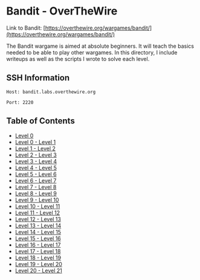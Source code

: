 # Bandit - OverTheWire

Link to Bandit: [https://overthewire.org/wargames/bandit/](https://overthewire.org/wargames/bandit/)

The Bandit wargame is aimed at absolute beginners. It will teach the basics needed to be able to play other wargames. In this directory, I include writeups as well as the scripts I wrote to solve each level.

## SSH Information
`Host: bandit.labs.overthewire.org`

`Port: 2220`

## Table of Contents
- [Level 0](https://github.com/odacavo/overthewire/tree/main/0_bandit/level_0-0)
- [Level 0 - Level 1](https://github.com/odacavo/overthewire/tree/main/0_bandit/level_0-1)
- [Level 1 - Level 2](https://github.com/odacavo/overthewire/tree/main/0_bandit/level_1-2)
- [Level 2 - Level 3](https://github.com/odacavo/overthewire/tree/main/0_bandit/level_2-3)
- [Level 3 - Level 4](https://github.com/odacavo/overthewire/tree/main/0_bandit/level_3-4)
- [Level 4 - Level 5](https://github.com/odacavo/overthewire/tree/main/0_bandit/level_4-5)
- [Level 5 - Level 6](https://github.com/odacavo/overthewire/tree/main/0_bandit/level_5-6)
- [Level 6 - Level 7](https://github.com/odacavo/overthewire/tree/main/0_bandit/level_6-7)
- [Level 7 - Level 8](https://github.com/odacavo/overthewire/tree/main/0_bandit/level_7-8)
- [Level 8 - Level 9](https://github.com/odacavo/overthewire/tree/main/0_bandit/level_8-9)
- [Level 9 - Level 10](https://github.com/odacavo/overthewire/tree/main/0_bandit/level_9-10)
- [Level 10 - Level 11](https://github.com/odacavo/overthewire/tree/main/0_bandit/level_10-11)
- [Level 11 - Level 12](https://github.com/odacavo/overthewire/tree/main/0_bandit/level_11-12)
- [Level 12 - Level 13](https://github.com/odacavo/overthewire/tree/main/0_bandit/level_12-13)
- [Level 13 - Level 14](https://github.com/odacavo/overthewire/tree/main/0_bandit/level_13-14)
- [Level 14 - Level 15](https://github.com/odacavo/overthewire/tree/main/0_bandit/level_14-15)
- [Level 15 - Level 16](https://github.com/odacavo/overthewire/tree/main/0_bandit/level_15-16)
- [Level 16 - Level 17](https://github.com/odacavo/overthewire/tree/main/0_bandit/level_16-17)
- [Level 17 - Level 18](https://github.com/odacavo/overthewire/tree/main/0_bandit/level_17-18)
- [Level 18 - Level 19](https://github.com/odacavo/overthewire/tree/main/0_bandit/level_18-19)
- [Level 19 - Level 20](https://github.com/odacavo/overthewire/tree/main/0_bandit/level_19-20)
- [Level 20 - Level 21](https://github.com/odacavo/overthewire/tree/main/0_bandit/level_20-21)